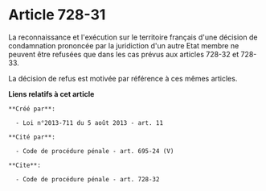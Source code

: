 # Article 728-31

La reconnaissance et l'exécution sur le territoire français d'une décision de condamnation prononcée par la juridiction d'un
autre Etat membre ne peuvent être refusées que dans les cas prévus aux articles 728-32 et 728-33. 

La décision de refus est motivée par référence à ces mêmes articles.

**Liens relatifs à cet article**

	**Créé par**:

	  - Loi n°2013-711 du 5 août 2013 - art. 11

	**Cité par**:

	  - Code de procédure pénale - art. 695-24 (V)

	**Cite**:

	  - Code de procédure pénale - art. 728-32
